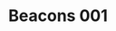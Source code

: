 ---
layout: default
category: bts
tags: ["beacons","HTML5","nodejs"]
video: "https://player.vimeo.com/video/156784188?badge=0&amp;autopause=0&amp;player_id=0&amp;app_id=72231"
title: "Beacons 001"
thumbnail: "https://i.vimeocdn.com/video/557895711_295x166.jpg?r=pad"
---
